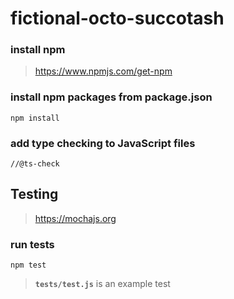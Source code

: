# fictional-octo-succotash

### install npm
> https://www.npmjs.com/get-npm

### install npm packages from package.json
```
npm install
```

### add type checking to JavaScript files
```
//@ts-check
```

## Testing
> https://mochajs.org


### run tests
```
npm test
```
> **`tests/test.js`** is an example test
